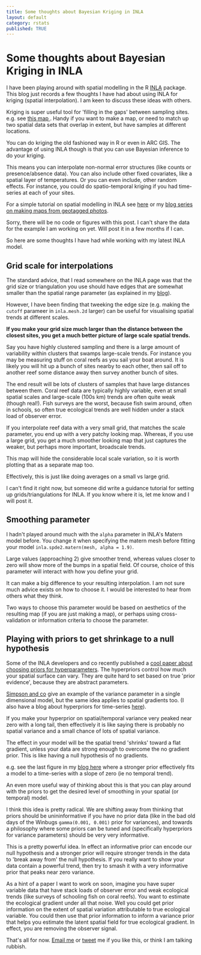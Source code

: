 ```yaml
---
title: Some thoughts about Bayesian Kriging in INLA
layout: default
category: rstats
published: TRUE
---
```


# Some thoughts about Bayesian Kriging in INLA

I have been playing around with spatial modelling in the R [INLA](http://www.r-inla.org/home) package. This blog just records a few thoughts I have had about using INLA for kriging (spatial interpolation). I am keen to discuss these ideas with others.

Kriging is super useful tool for 'filling in the gaps' between sampling sites. e.g. see [this map ](http://www.seascapemodels.org/rstats/2017/02/22/spatial-statistics-photos.html). Handy if you want to make a map, or need to match up two spatial data sets that overlap in extent, but have samples at different locations.

You can do kriging the old fashioned way in R or even in ARC GIS. The advantage of using INLA though is that you can use Bayesian inference to do your kriging.

This means you can interpolate non-normal error structures (like counts or presence/absence data). You can also include other fixed covariates, like a spatial layer of temperatures. Or you can even include, other random effects. For instance, you could do spatio-temporal kriging if you had time-series at each of your sites.

For a simple tutorial on spatial modelling in INLA see [here](https://www.math.ntnu.no/inla/r-inla.org/tutorials/spde/inla-spde-howto.pdf) or my [blog series on making maps from geotagged photos](http://www.seascapemodels.org/rstats/2017/02/22/spatial-statistics-photos.html).

Sorry, there will be no code or figures with this post. I can't share the data for the example I am working on yet. Will post it in a few months if I can.

So here are some thoughts I have had while working with my latest INLA model.

## Grid scale for interpolations

The standard advice, that I read somewhere on the INLA page was that the grid size or triangulation you use should have edges that are somewhat smaller than the spatial range parameter (as explained in my [blog](http://www.seascapemodels.org/rstats/2017/02/22/spatial-statistics-photos.html)).

However, I have been finding that tweeking the edge size (e.g. making the `cutoff` parameer in `inla.mesh.2d` larger) can be useful for visualising spatial trends at different scales.

**If you make your grid size much larger than the distance between the closest sites, you get a much better picture of large scale spatial trends.**

Say you have highly clustered sampling and there is a large amount of variability within clusters that swamps large-scale trends. For instance you may be measuring stuff on coral reefs as you sail your boat around. It is likely you will hit up a bunch of sites nearby to each other, then sail off to another reef some distance away then survey another bunch of sites.

The end result will be lots of clusters of samples that have large distances between them. Coral reef data are typically highly variable, even at small spatial scales and large-scale (100s km) trends are often quite weak (though real!). Fish surveys are the worst, because fish swim around, often in schools, so often true ecological trends are well hidden under a stack load of observer error.

If you interpolate reef data with a very small grid, that matches the scale parameter, you end up with a very patchy looking map. Whereas, if you use a large grid, you get a much smoother looking map that just captures the weaker, but perhaps more important, broadscale trends.

This map will hide the considerable local scale variation, so it is worth plotting that as a separate map too.

Effectively, this is just like doing averages on a small vs large grid.

I can't  find it right now, but someone did write a guidance tutorial for setting up grids/triangulations for INLA. If you know where it is, let me know and I will post it.

## Smoothing parameter

I hadn't played around much with the `alpha` parameter in INLA's Matern model before. You change it when specifying the matern mesh before fitting your model `inla.spde2.matern(mesh, alpha = 1.9)`.

Large values (approaching 2) give smoother trend, whereas values closer to zero will show more of the bumps in a spatial field. Of course, choice of this parameter will interact with how you define your grid.

It can make a big difference to your resulting interpolation. I am not sure much advice exists on how to choose it. I would be interested to hear from others what they think.

Two ways to choose this parameter would be based on aesthetics of the resulting map (if you are just making a map), or perhaps using cross-validation or information criteria to choose the parameter.

## Playing with priors to get shrinkage to a null hypothesis

Some of the INLA developers and co recently published a [cool paper about choosing priors for hyperparameters](https://projecteuclid.org/euclid.ss/1491465621).  The hyperpriors control how much your spatial surface can vary. They are quite hard to set based on true 'prior evidence', because they are abstract parameters.

[Simpson and co](https://projecteuclid.org/euclid.ss/1491465621) give an example of the variance parameter in a single dimensional model, but the same idea applies to spatial gradients too. (I also have a blog about hyperpriors for time-series [here](http://www.seascapemodels.org/rstats/2017/06/21/bayesian-smoothing.html)).

If you make your hyperprior on spatial/temporal variance very peaked near zero with a long tail, then effectively it is like saying there is probably no spatial variance and a small chance of lots of spatial variance.

The effect in your model will be the spatial trend 'shrinks' toward a flat gradient, unless your data are strong enough to overcome the no gradient prior. This is like having a null hypothesis of no gradients.

e.g. see the last figure in my [blog here](http://www.seascapemodels.org/rstats/2017/06/21/bayesian-smoothing.html) where a stronger prior effectively fits a model to a time-series with a slope of zero (ie no temporal trend).

An even more useful way of thinking about this is that you can play around with the priors to get the desired level of smoothing in your spatial (or temporal) model.

I think this idea is pretty radical. We are shifting away from thinking that priors should be unininformative if you have no prior data (like in the bad old days of the Winbugs `gamma(0.001, 0.001)` prior for variances), and towards a philosophy where some priors can be tuned and (specifically hyperpriors for variance parameters) should be very very informative.

This is a pretty powerful idea. In effect an informative prior can encode our null hypothesis and a stronger prior will require stronger trends in the data to 'break away from' the null hypothesis. If you really want to show your data contain a powerful trend, then try to smash it with a very informative prior that peaks near zero variance.

As a hint of a paper I want to work on soon, imagine you have super variable data that have stack loads of observer error and weak ecological trends (like surveys of schooling fish on coral reefs). You want to estimate the ecological gradient under all that noise. Well you could get prior information on the extent of spatial variation attributable to true ecological variable. You could then use that prior information to inform a variance prior that helps you estimate the latent spatial field for true ecological gradient. In effect, you are removing the observer signal.

That's all for now. [Email me](http://www.seascapemodels.org/people/Chris-Brown.html) or [tweet](https://twitter.com/bluecology) me if you like this, or think I am talking rubbish.
